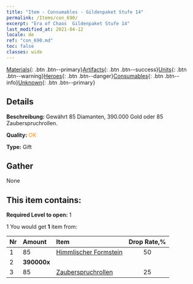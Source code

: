 ```yaml
---
title: "Item - Consumables - Gildenpaket Stufe 14"
permalink: /Items/con_690/
excerpt: "Era of Chaos  Gildenpaket Stufe 14"
last_modified_at: 2021-04-12
locale: de
ref: "con_690.md"
toc: false
classes: wide
---
```

 [Materials](/de/Items/){: .btn .btn--primary}[Artifacts](/de/Items/Artifacts/){: .btn .btn--success}[Units](/de/Items/Units/){: .btn .btn--warning}[Heroes](/de/Items/Heroes/){: .btn .btn--danger}[Consumables](/de/Items/Consumables/){: .btn .btn--info}[Unknown](/de/Items/Unknown/){: .btn .btn--primary}

## Details
 **Beschreibung:** Gewährt 85 Diamanten, 390.000 Gold oder 85 Zauberspruchrollen.

 **Quality:** <span style="color: #FF8C00">OK</span>

 **Type:** Gift

## Gather

  None

## This item contains:

 **Required Level to open:** 1

 1 You would get **1** item  from:

  | Nr | Amount |     Item    | Drop Rate,% |
  |:---|:-------|:------------|:---------:|
  | 1 | 85 | [Himmlischer Formstein](/de/Items/art_188/) | 50 | 
  | 2 |  **390000x** | <i class="fas fa-coins"/> |  | 25 | 
  | 3 | 85 | [Zauberspruchrollen](/de/Items/con_694/) | 25 | 
